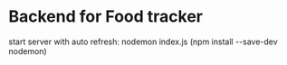# Backend for Food tracker

start server with auto refresh: nodemon index.js (npm install --save-dev nodemon)

